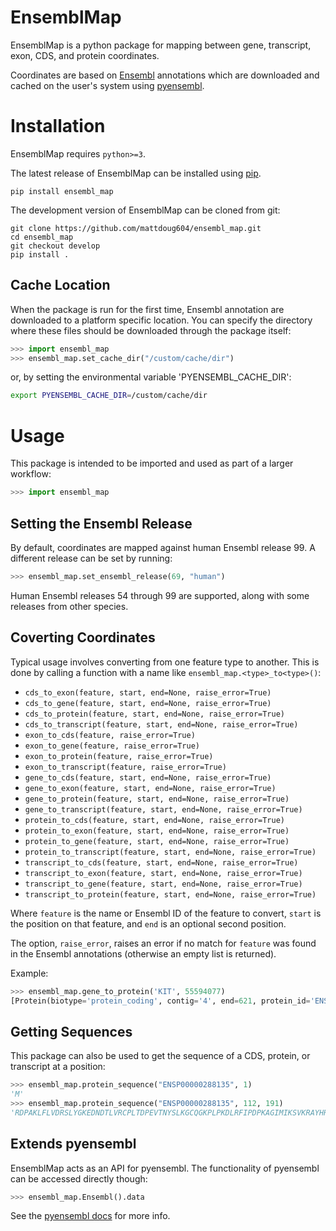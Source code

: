 EnsemblMap
==========

EnsemblMap is a python package for mapping between gene, transcript, exon, CDS, and protein coordinates.

Coordinates are based on [Ensembl](http://www.ensembl.org/) annotations which are downloaded and cached on the user's system using [pyensembl](https://github.com/openvax/pyensembl).

# Installation

EnsemblMap requires `python>=3`.

The latest release of EnsemblMap can be installed using [pip](https://pip.pypa.io/en/latest/quickstart/).

```shell
pip install ensembl_map
```

The development version of EnsemblMap can be cloned from git:

```shell
git clone https://github.com/mattdoug604/ensembl_map.git
cd ensembl_map
git checkout develop
pip install .
```

## Cache Location

When the package is run for the first time, Ensembl annotation are downloaded to a platform specific location. You can specify the directory where these files should be downloaded through the package itself:

```python
>>> import ensembl_map
>>> ensembl_map.set_cache_dir("/custom/cache/dir")
```

or, by setting the environmental variable 'PYENSEMBL_CACHE_DIR':

```bash
export PYENSEMBL_CACHE_DIR=/custom/cache/dir
```

# Usage

This package is intended to be imported and used as part of a larger workflow:

```python
>>> import ensembl_map
```

## Setting the Ensembl Release

By default, coordinates are mapped against human Ensembl release 99. A different release can be set by running:

```python
>>> ensembl_map.set_ensembl_release(69, "human")
```

Human Ensembl releases 54 through 99 are supported, along with some releases from other species.

## Coverting Coordinates

Typical usage involves converting from one feature type to another. This is done by calling a function with a name like `ensembl_map.<type>_to<type>()`:
* ```cds_to_exon(feature, start, end=None, raise_error=True)```
* ```cds_to_gene(feature, start, end=None, raise_error=True)```
* ```cds_to_protein(feature, start, end=None, raise_error=True)```
* ```cds_to_transcript(feature, start, end=None, raise_error=True)```
* ```exon_to_cds(feature, raise_error=True)```
* ```exon_to_gene(feature, raise_error=True)```
* ```exon_to_protein(feature, raise_error=True)```
* ```exon_to_transcript(feature, raise_error=True)```
* ```gene_to_cds(feature, start, end=None, raise_error=True)```
* ```gene_to_exon(feature, start, end=None, raise_error=True)```
* ```gene_to_protein(feature, start, end=None, raise_error=True)```
* ```gene_to_transcript(feature, start, end=None, raise_error=True)```
* ```protein_to_cds(feature, start, end=None, raise_error=True)```
* ```protein_to_exon(feature, start, end=None, raise_error=True)```
* ```protein_to_gene(feature, start, end=None, raise_error=True)```
* ```protein_to_transcript(feature, start, end=None, raise_error=True)```
* ```transcript_to_cds(feature, start, end=None, raise_error=True)```
* ```transcript_to_exon(feature, start, end=None, raise_error=True)```
* ```transcript_to_gene(feature, start, end=None, raise_error=True)```
* ```transcript_to_protein(feature, start, end=None, raise_error=True)```

Where `feature` is the name or Ensembl ID of the feature to convert, `start` is the position on that feature, and `end` is an optional second position.

The option, `raise_error`, raises an error if no match for `feature` was found in the Ensembl annotations (otherwise an empty list is returned).

Example:

```python
>>> ensembl_map.gene_to_protein('KIT', 55594077)
[Protein(biotype='protein_coding', contig='4', end=621, protein_id='ENSP00000288135', sequence='A', start=621, strand='+'), Protein(biotype='protein_coding', contig='4', end=617, protein_id='ENSP00000390987', sequence='A', start=617, strand='+')]
```


## Getting Sequences

This package can also be used to get the sequence of a CDS, protein, or transcript at a position:

```python
>>> ensembl_map.protein_sequence("ENSP00000288135", 1)
'M'
>>> ensembl_map.protein_sequence("ENSP00000288135", 112, 191)
'RDPAKLFLVDRSLYGKEDNDTLVRCPLTDPEVTNYSLKGCQGKPLPKDLRFIPDPKAGIMIKSVKRAYHRLCLHCSVDQE'
```

## Extends pyensembl

EnsemblMap acts as an API for pyensembl. The functionality of pyensembl can be accessed directly though:

```python
>>> ensembl_map.Ensembl().data
```

See the [pyensembl docs](https://readthedocs.org/projects/pyensembl/downloads/pdf/latest/) for more info.
